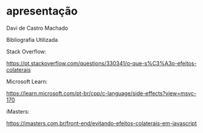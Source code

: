 # apresentação

Davi de Castro Machado

Bibliografia Utilizada

Stack Overflow:

<https://pt.stackoverflow.com/questions/330341/o-que-s%C3%A3o-efeitos-colaterais>

Microsoft Learn:

<https://learn.microsoft.com/pt-br/cpp/c-language/side-effects?view=msvc-170>

iMasters:

<https://imasters.com.br/front-end/evitando-efeitos-colaterais-em-javascript>
